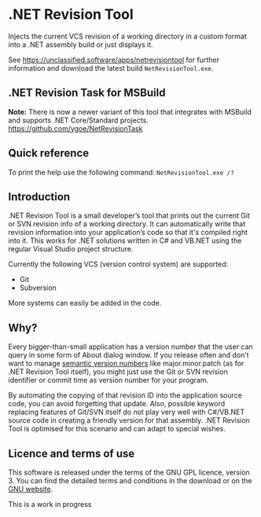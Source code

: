 # .NET Revision Tool

Injects the current VCS revision of a working directory in a custom format into a .NET assembly build or just displays it.

See https://unclassified.software/apps/netrevisiontool for further information and download the latest build `NetRevisionTool.exe`.

## .NET Revision Task for MSBuild

**Note:** There is now a newer variant of this tool that integrates with MSBuild and supports .NET Core/Standard projects. https://github.com/ygoe/NetRevisionTask

## Quick reference

To print the help use the following command: `NetRevisionTool.exe /?`

## Introduction

.NET Revision Tool is a small developer’s tool that prints out the current Git or SVN revision info of a working directory. It can automatically write that revision information into your application’s code so that it's compiled right into it. This works for .NET solutions written in C# and VB.NET using the regular Visual Studio project structure.

Currently the following VCS (version control system) are supported:

* Git
* Subversion

More systems can easily be added in the code.

## Why?

Every bigger-than-small application has a version number that the user can query in some form of About dialog window. If you release often and don’t want to manage [semantic version numbers](http://semver.org/) like major.minor.patch (as for .NET Revision Tool itself), you might just use the Git or SVN revision identifier or commit time as version number for your program.

By automating the copying of that revision ID into the application source code, you can avoid forgetting that update. Also, possible keyword replacing features of Git/SVN itself do not play very well with C#/VB.NET source code in creating a friendly version for that assembly. .NET Revision Tool is optimised for this scenario and can adapt to special wishes.

## Licence and terms of use

This software is released under the terms of the GNU GPL licence, version 3. You can find the detailed terms and conditions in the download or on the [GNU website](http://www.gnu.org/licenses/gpl-3.0.html).

This is a work in progress
